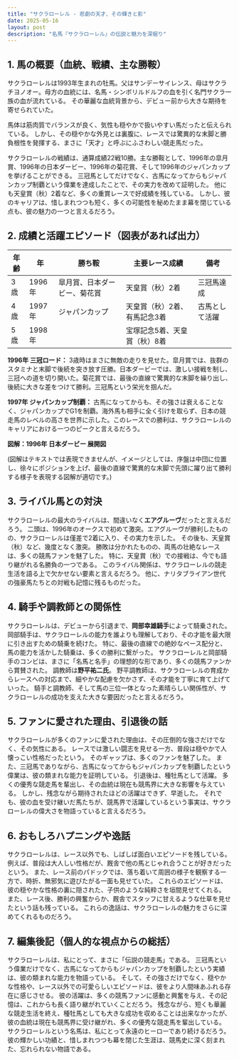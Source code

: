 ```yaml
---
title: "サクラローレル - 悲劇の天才、その輝きと影"
date: 2025-05-16
layout: post
description: "名馬『サクラローレル』の伝説と魅力を深堀り"
---
```


## 1. 馬の概要（血統、戦績、主な勝鞍）

サクラローレルは1993年生まれの牡馬。父はサンデーサイレンス、母はサクラチヨノオー。母方の血統には、名馬・シンボリルドルフの血を引く名門サクラ一族の血が流れている。  その華麗な血統背景から、デビュー前から大きな期待を寄せられていた。

馬体は筋肉質でバランスが良く、気性も穏やかで扱いやすい馬だったと伝えられている。  しかし、その穏やかな外見とは裏腹に、レースでは驚異的な末脚と勝負根性を発揮する、まさに「天才」と呼ぶにふさわしい競走馬だった。

サクラローレルの戦績は、通算成績22戦10勝。主な勝鞍として、1996年の皐月賞、1996年の日本ダービー、1996年の菊花賞、そして1996年のジャパンカップを挙げることができる。  三冠馬としてだけでなく、古馬になってからもジャパンカップ制覇という偉業を達成したことで、その実力を改めて証明した。  他にも天皇賞（秋）2着など、多くの重賞レースで好成績を残している。  しかし、彼のキャリアは、惜しまれつつも短く、多くの可能性を秘めたまま幕を閉じている点も、彼の魅力の一つと言えるだろう。


## 2. 成績と活躍エピソード（図表があれば出力）

| 年齢 | 年 | 勝ち鞍 | 主要レース成績 | 備考 |
|---|---|---|---|---|
| 3歳 | 1996年 | 皐月賞、日本ダービー、菊花賞 | 天皇賞（秋）2着 | 三冠馬達成 |
| 4歳 | 1997年 | ジャパンカップ | 天皇賞（秋）2着、有馬記念3着 | 古馬として活躍 |
| 5歳 | 1998年 |  | 宝塚記念5着、天皇賞（秋）8着 |  |


**1996年 三冠ロード：**  3歳時はまさに無敵の走りを見せた。皐月賞では、抜群のスタミナと末脚で後続を突き放す圧勝。日本ダービーでは、激しい接戦を制し、三冠への道を切り開いた。菊花賞では、最後の直線で驚異的な末脚を繰り出し、後続に大きな差をつけて勝利。三冠馬という栄光を掴んだ。


**1997年 ジャパンカップ制覇：**  古馬になってからも、その強さは衰えることなく、ジャパンカップでG1を制覇。海外馬も相手に全く引けを取らず、日本の競走馬のレベルの高さを世界に示した。このレースでの勝利は、サクラローレルのキャリアにおける一つのピークと言えるだろう。


**図解：1996年 日本ダービー 展開図**

(図解はテキストでは表現できませんが、イメージとしては、序盤は中団に位置し、徐々にポジションを上げ、最後の直線で驚異的な末脚で先頭に躍り出て勝利する様子を表現する図解が適切です。)


## 3. ライバル馬との対決

サクラローレルの最大のライバルは、間違いなく**エアグルーヴ**だったと言えるだろう。  二頭は、1996年のオークスで初めて激突。エアグルーヴが勝利したものの、サクラローレルは僅差で2着に入り、その実力を示した。  その後も、天皇賞（秋）など、幾度となく激突。  勝敗は分かれたものの、両馬の壮絶なレースは、多くの競馬ファンを魅了した。  特に、天皇賞（秋）での接戦は、今でも語り継がれる名勝負の一つである。  このライバル関係は、サクラローレルの競走生活を語る上で欠かせない要素と言えるだろう。  他に、ナリタブライアン世代の強豪馬たちとの対戦も記憶に残るものだった。


## 4. 騎手や調教師との関係性

サクラローレルは、デビューから引退まで、**岡部幸雄騎手**によって騎乗された。  岡部騎手は、サクラローレルの能力を誰よりも理解しており、その才能を最大限に引き出すための騎乗を続けた。  特に、最後の直線での絶妙なペース配分と、馬の能力を活かした騎乗は、多くの勝利に繋がった。  サクラローレルと岡部騎手のコンビは、まさに「名馬と名手」の理想的な形であり、多くの競馬ファンから賞賛された。  調教師は**野平祐二氏**。  野平調教師は、サクラローレルの育成からレースへの対応まで、細やかな配慮を欠かさず、その才能を丁寧に育て上げていった。  騎手と調教師、そして馬の三位一体となった素晴らしい関係性が、サクラローレルの成功を支えた大きな要因だったと言えるだろう。


## 5. ファンに愛された理由、引退後の話

サクラローレルが多くのファンに愛された理由は、その圧倒的な強さだけでなく、その気性にある。  レースでは激しい闘志を見せる一方、普段は穏やかで人懐っこい性格だったという。  そのギャップは、多くのファンを魅了した。  また、三冠馬でありながら、古馬になってからもジャパンカップを制覇したという偉業は、彼の類まれな能力を証明している。  引退後は、種牡馬として活躍。  多くの優秀な競走馬を輩出し、その血統は現在も競馬界に大きな影響を与えている。  しかし、残念ながら期待されたほどの活躍はできず、早逝した。  それでも、彼の血を受け継いだ馬たちが、競馬界で活躍しているという事実は、サクラローレルの偉大さを物語っていると言えるだろう。


## 6. おもしろハプニングや逸話

サクラローレルは、レース以外でも、しばしば面白いエピソードを残している。  例えば、普段は大人しい性格だが、厩舎で他の馬とじゃれ合うことが好きだったという。  また、レース前のパドックでは、落ち着いて周囲の様子を観察する一方で、時折、無邪気に遊びたがる一面も見せていた。  これらのエピソードは、彼の穏やかな性格の裏に隠された、子供のような純粋さを垣間見せてくれる。  また、レース後、勝利の興奮からか、厩舎でスタッフに甘えるような仕草を見せたという話も残っている。  これらの逸話は、サクラローレルの魅力をさらに深めてくれるものだろう。


## 7. 編集後記（個人的な視点からの総括）

サクラローレルは、私にとって、まさに「伝説の競走馬」である。  三冠馬という偉業だけでなく、古馬になってからもジャパンカップを制覇したという実績は、彼の類まれな能力を物語っている。  そして、その強さだけでなく、穏やかな性格や、レース以外での可愛らしいエピソードは、彼をより人間味あふれる存在に感じさせる。  彼の活躍は、多くの競馬ファンに感動と興奮を与え、その記憶は、これからも長く語り継がれていくことだろう。  残念ながら、短くも華麗な競走生活を終え、種牡馬としても大きな成功を収めることは出来なかったが、彼の血統は現在も競馬界に受け継がれ、多くの優秀な競走馬を輩出している。  サクラローレルという名馬は、私にとって永遠のヒーローであり続けるだろう。  彼の輝かしい功績と、惜しまれつつも幕を閉じた生涯は、競馬史に深く刻まれた、忘れられない物語である。
